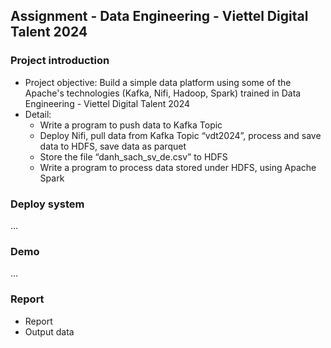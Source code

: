 ## Assignment - Data Engineering - Viettel Digital Talent 2024

### Project introduction
<ul>
  <li>Project objective: Build a simple data platform using some of the Apache's technologies (Kafka, Nifi, Hadoop, Spark) trained in Data Engineering - Viettel Digital Talent 2024</li>
  <li>Detail:
    <ul>
      <li>Write a program to push data to Kafka Topic</li>
      <li>Deploy Nifi, pull data from Kafka Topic “vdt2024”, process and save data to HDFS, save data as parquet</li>
      <li>Store the file “danh_sach_sv_de.csv” to HDFS</li>
      <li>Write a program to process data stored under HDFS, using Apache Spark</li>
    </ul>
  </li>
</ul>


### Deploy system
...

### Demo
...

### Report
<ul>
  <li>Report</li>
  <li>Output data</li>
</ul>
